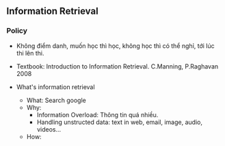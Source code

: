 <h2>Information Retrieval</h2>

<h3>Policy</h3>

- Không điểm danh, muốn học thì học, không học thì có thể nghỉ, tới lúc thi lên thi. 
- Textbook: Introduction to Information Retrieval. C.Manning, P.Raghavan 2008

- What's information retrieval
    - What: Search google 
    - Why: 
        + Information Overload: Thông tin quá nhiều.
        + Handling unstructed data: text in web, email, image, audio, videos...
    - How: 
